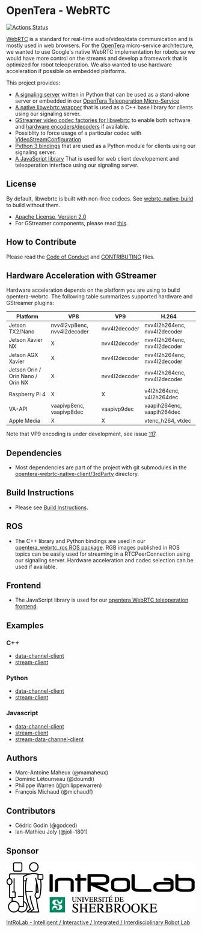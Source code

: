 # OpenTera - WebRTC

[![Actions Status](https://github.com/introlab/opentera-webrtc/workflows/cpp-python-tests/badge.svg)](https://github.com/introlab/opentera-webrtc/actions)

[WebRTC](https://webrtc.org/) is a standard for real-time audio/video/data communication and is mostly used in web browsers.
For the [OpenTera](https://github.com/introlab/opentera) micro-service architecture, we wanted to use Google's native WebRTC implementation for robots so we would have more control on the streams and develop a framework that is optimized for robot teleoperation. We also wanted to use hardware acceleration if possible on embedded platforms.

This project provides:

* [A signaling server](signaling-server) written in Python that can be used as a stand-alone server or embedded in our [OpenTera Teleoperation Micro-Service](https://github.com/introlab/opentera-teleop-service)
* [A native libwebrtc wrapper](opentera-webrtc-native-client/OpenteraWebrtcNativeClient/src) that is used as a C++ base library for clients using our signaling server.
* [GStreamer video codec factories for libwebrtc](opentera-webrtc-native-client/OpenTeraWebrtcNativeGstreamer) to enable both software and [hardware encoders/decoders](#hardware-acceleration-with-gstreamer) if available.
* Possiblity to force usage of a particular codec with [VideoStreamConfiguration](opentera-webrtc-native-client/OpenteraWebrtcNativeClient/include/OpenteraWebrtcNativeClient/Configurations/VideoStreamConfiguration.h)
* [Python 3 bindings](opentera-webrtc-native-client/OpenteraWebrtcNativeClient/python) that are used as a Python module for clients using our signaling server.
* [A JavaScript library](opentera-webrtc-web-client) That is used for web client developement and teleoperation interface using our signaling server.

## License

By default, libwebrtc is built with non-free codecs. See [webrtc-native-build](https://github.com/introlab/webrtc-native-build#license) to build without them.

* [Apache License, Version 2.0](LICENSE)
* For GStreamer components, please read [this](opentera-webrtc-native-client/OpenteraWebrtcNativeGStreamer/README.md).

## How to Contribute
Please read the [Code of Conduct](CODE_OF_CONDUCT.md) and [CONTRIBUTING](CONTRIBUTING.md) files.

## Hardware Acceleration with GStreamer

Hardware acceleration depends on the platform you are using to build opentera-webrtc. The following table summarizes supported hardware and GStreamer plugins:

| Platform                          | VP8                         | VP9           | H.264                        |
|-----------------------------------|-----------------------------|---------------|------------------------------|
| Jetson TX2/Nano                   | nvv4l2vp8enc, nvv4l2decoder | nvv4l2decoder | nvv4l2h264enc, nvv4l2decoder |
| Jetson Xavier NX                  | X                           | nvv4l2decoder | nvv4l2h264enc, nvv4l2decoder |
| Jetson AGX Xavier                 | X                           | nvv4l2decoder | nvv4l2h264enc, nvv4l2decoder |
| Jetson Orin / Orin Nano / Orin NX | X                           | nvv4l2decoder | nvv4l2h264enc, nvv4l2decoder |
| Raspberry Pi 4                    | X                           | X             | v4l2h264enc, v4l2h264dec     |
| VA-API                            | vaapivp8enc, vaapivp8dec    | vaapivp9dec   | vaapih264enc, vaapih264dec   |
| Apple Media                       | X                           | X             | vtenc_h264, vtdec            |

Note that VP9 encoding is under development, see issue [117](https://github.com/introlab/opentera-webrtc/issues/117).

## Dependencies

* Most dependencies are part of the project with git submodules in the [opentera-webrtc-native-client/3rdParty](opentera-webrtc-native-client/3rdParty) directory.

## Build Instructions

* Please see [Build Instructions](BUILD_INSTRUCTIONS.md).

## ROS

* The C++ library and Python bindings are used in our [opentera_webrtc_ros ROS package](https://github.com/introlab/opentera-webrtc-ros). RGB images published in ROS topics can be easily used for streaming in a RTCPeerConnection using our signaling server. Hardware acceleration and codec selection can be used if available.

## Frontend

* The JavaScript library is used for our [opentera WebRTC teleoperation frontend](https://github.com/introlab/opentera-webrtc-teleop-frontend).

## Examples

### C++

* [data-channel-client](examples/cpp-data-channel-client)
* [stream-client](examples/cpp-stream-client)

### Python

* [data-channel-client](examples/python-data-channel-client)
* [stream-client](examples/python-stream-client)

### Javascript

* [data-channel-client](examples/web-data-channel-client)
* [stream-client](examples/web-stream-client)
* [stream-data-channel-client](examples/web-stream-data-channel-client)

## Authors

* Marc-Antoine Maheux (@mamaheux)
* Dominic Létourneau (@doumdi)
* Philippe Warren (@philippewarren)
* François Michaud (@michaudf)

## Contributors
* Cédric Godin (@godced)
* Ian-Mathieu Joly (@joli-1801)

## Sponsor

![IntRoLab](images/IntRoLab.png)

[IntRoLab - Intelligent / Interactive / Integrated / Interdisciplinary Robot Lab](https://introlab.3it.usherbrooke.ca)
